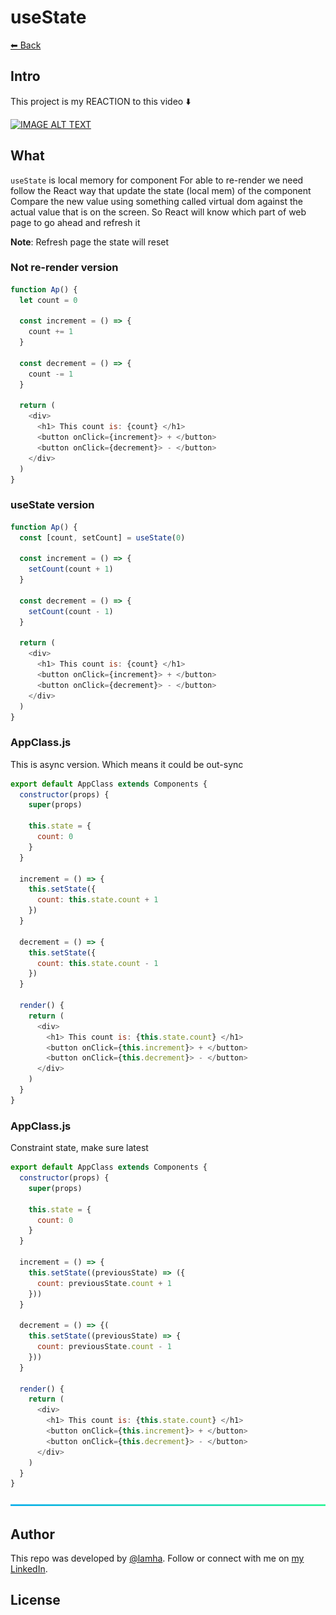# useState

[⬅ Back](../README.md)

## Intro 
This project is my REACTION to this video ⬇️

<div>
  <a href="https://www.youtube.com/watch?v=kkuq0gTGRFQ"><img src="https://img.youtube.com/vi/kkuq0gTGRFQ/0.jpg" alt="IMAGE ALT TEXT"></a>
</div>

## What 
`useState` is local memory for component 
For able to re-render we need follow the React way that update the state (local mem) of the component 
Compare the new value using something called virtual dom against the actual value that is on the screen. So React will know which part of web page to go ahead and refresh it

**Note**: Refresh page the state will reset 

### Not re-render version 
```js
function Ap() {
  let count = 0

  const increment = () => {
    count += 1
  }

  const decrement = () => {
    count -= 1
  }

  return (
    <div>
      <h1> This count is: {count} </h1>
      <button onClick={increment}> + </button>
      <button onClick={decrement}> - </button>
    </div>
  )
}

```

### useState version 
```js
function Ap() {
  const [count, setCount] = useState(0)

  const increment = () => {
    setCount(count + 1)
  }

  const decrement = () => {
    setCount(count - 1)
  }

  return (
    <div>
      <h1> This count is: {count} </h1>
      <button onClick={increment}> + </button>
      <button onClick={decrement}> - </button>
    </div>
  )
}

```

### AppClass.js 
This is async version. Which means it could be out-sync 
```js
export default AppClass extends Components {
  constructor(props) {
    super(props)

    this.state = {
      count: 0
    }
  }

  increment = () => {
    this.setState({
      count: this.state.count + 1
    })
  }

  decrement = () => {
    this.setState({
      count: this.state.count - 1
    })
  }

  render() {
    return (
      <div>
        <h1> This count is: {this.state.count} </h1>
        <button onClick={this.increment}> + </button>
        <button onClick={this.decrement}> - </button>
      </div>
    )
  }
}
```

### AppClass.js 
Constraint state, make sure latest 
```js
export default AppClass extends Components {
  constructor(props) {
    super(props)

    this.state = {
      count: 0
    }
  }

  increment = () => {
    this.setState((previousState) => ({
      count: previousState.count + 1
    }))
  }

  decrement = () => {(
    this.setState((previousState) => {
      count: previousState.count - 1
    }))
  }

  render() {
    return (
      <div>
        <h1> This count is: {this.state.count} </h1>
        <button onClick={this.increment}> + </button>
        <button onClick={this.decrement}> - </button>
      </div>
    )
  }
}
```

<p><img type="separator" height=8px width="100%" src="https://github.com/HaLamUs/nft-drop/blob/main/assets/aqua.png"></p>

## Author

This repo was developed by [@lamha](https://github.com/HaLamUs). 
Follow or connect with me on [my LinkedIn](https://www.linkedin.com/in/lamhacs). 

## License
